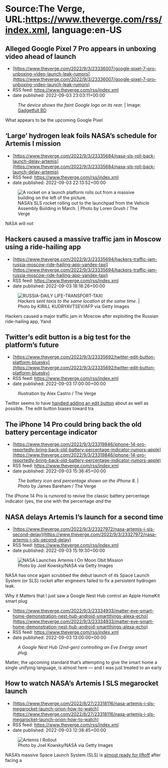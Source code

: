 # Source:The Verge, URL:https://www.theverge.com/rss/index.xml, language:en-US

## Alleged Google Pixel 7 Pro appears in unboxing video ahead of launch
 - [https://www.theverge.com/2022/9/3/23336007/google-pixel-7-pro-unboxing-video-launch-leak-rumors](https://www.theverge.com/2022/9/3/23336007/google-pixel-7-pro-unboxing-video-launch-leak-rumors)
 - RSS feed: https://www.theverge.com/rss/index.xml
 - date published: 2022-09-03 23:03:11+00:00

<figure>
      <img alt="" src="https://cdn.vox-cdn.com/thumbor/AR7CfK8EF6vE0PzNBUakHOJlITs=/0x229:998x894/1310x873/cdn.vox-cdn.com/uploads/chorus_image/image/71321794/pixel_7_pro_unboxing.0.png" />
        <figcaption><em>The device shows the faint Google logo on its rear.</em> | Image: <a class="ql-link" href="https://www.facebook.com/GadgetfulBD/videos/1226336384807605/" target="_blank">Gadgetfull BD</a></figcaption>
    </figure>

  <p id="IL5NFU">What appears to be the upcoming Google Pixel

## ‘Large’ hydrogen leak foils NASA’s schedule for Artemis I mission
 - [https://www.theverge.com/2022/9/3/23335684/nasa-sls-roll-back-launch-delay-artemis](https://www.theverge.com/2022/9/3/23335684/nasa-sls-roll-back-launch-delay-artemis)
 - RSS feed: https://www.theverge.com/rss/index.xml
 - date published: 2022-09-03 22:13:52+00:00

<figure>
      <img alt="A rocket on a launch platform rolls out from a massive building on the left of the picture. " src="https://cdn.vox-cdn.com/thumbor/sFkePE_l2smwzj1qUaNO4_6P6NQ=/0x0:2040x1360/1310x873/cdn.vox-cdn.com/uploads/chorus_image/image/71321608/lgrush_220317_5079_0015.0.jpg" />
        <figcaption>NASA’s SLS rocket rolling out to the launchpad from the Vehicle Assembly Building in March.  | Photo by Loren Grush / The Verge</figcaption>
    </figure>

  <p id="kt38pD">NASA will not

## Hackers caused a massive traffic jam in Moscow using a ride-hailing app
 - [https://www.theverge.com/2022/9/3/23335694/hackers-traffic-jam-russia-moscow-ride-hailing-app-yandex-taxi](https://www.theverge.com/2022/9/3/23335694/hackers-traffic-jam-russia-moscow-ride-hailing-app-yandex-taxi)
 - RSS feed: https://www.theverge.com/rss/index.xml
 - date published: 2022-09-03 18:18:26+00:00

<figure>
      <img alt="RUSSIA-DAILY LIFE-TRANSPORT-TAXI" src="https://cdn.vox-cdn.com/thumbor/ak_WTxBX4DeMKy6G7Ki2S1kmYfA=/0x0:5400x3600/1310x873/cdn.vox-cdn.com/uploads/chorus_image/image/71321108/1242435245.0.jpg" />
        <figcaption><em>Hackers sent taxis to the same location at the same time.</em> | Photo by KIRILL KUDRYAVTSEV/AFP via Getty Images</figcaption>
    </figure>

  <p id="ZxD7UF">Hackers caused a major traffic jam in Moscow after exploiting the Russian ride-hailing app, Yand

## Twitter’s edit button is a big test for the platform’s future
 - [https://www.theverge.com/2022/9/3/23335692/twitter-edit-button-platform-bluesky](https://www.theverge.com/2022/9/3/23335692/twitter-edit-button-platform-bluesky)
 - RSS feed: https://www.theverge.com/rss/index.xml
 - date published: 2022-09-03 17:00:00+00:00

<figure>
      <img alt="" src="https://cdn.vox-cdn.com/thumbor/v_O3LXr0ga6OMynjRjfTUmmxKKg=/0x0:3000x2000/1310x873/cdn.vox-cdn.com/uploads/chorus_image/image/71320950/acastro_STK050_04.0.jpg" />
        <figcaption>Illustration by Alex Castro / The Verge</figcaption>
    </figure>

  <p id="2TuIyX">Twitter seems to have <a href="https://www.theverge.com/2022/4/5/23011327/twitter-edit-button-blue-test">handled adding an edit button</a> about as well as possible. The edit button biases toward tra

## The iPhone 14 Pro could bring back the old battery percentage indicator
 - [https://www.theverge.com/2022/9/3/23319846/iphone-14-pro-reportedly-bring-back-old-battery-percentage-indicator-rumors-apple](https://www.theverge.com/2022/9/3/23319846/iphone-14-pro-reportedly-bring-back-old-battery-percentage-indicator-rumors-apple)
 - RSS feed: https://www.theverge.com/rss/index.xml
 - date published: 2022-09-03 15:36:45+00:00

<figure>
      <img alt="" src="https://cdn.vox-cdn.com/thumbor/blOvXv7d9pRRAa5SPZUogqw-UvU=/0x0:2040x1360/1310x873/cdn.vox-cdn.com/uploads/chorus_image/image/71320741/jbareham_170916_2000_0088.0.jpg" />
        <figcaption><em>The battery icon and percentage shown on the iPhone 8.</em> | Photo by James Bareham / The Verge</figcaption>
    </figure>

  <p id="wXHzXh">The iPhone 14 Pro is rumored to revive the classic battery percentage indicator (yes, the one with the percentage <em>and</em> the

## NASA delays Artemis I’s launch for a second time
 - [https://www.theverge.com/2022/9/3/23327972/nasa-artemis-i-sls-second-delay](https://www.theverge.com/2022/9/3/23327972/nasa-artemis-i-sls-second-delay)
 - RSS feed: https://www.theverge.com/rss/index.xml
 - date published: 2022-09-03 15:19:30+00:00

<figure>
      <img alt="NASA Launches Artemis I On Moon Obit Mission" src="https://cdn.vox-cdn.com/thumbor/PdQ20AJ3lVnx1GIniJ5AnF5jJ1o=/0x120:4000x2787/1310x873/cdn.vox-cdn.com/uploads/chorus_image/image/71320695/1242907597.0.jpg" />
        <figcaption>Photo by Joel Kowsky/NASA via Getty Images</figcaption>
    </figure>

  <p id="qs4XTW">NASA has once again scrubbed the debut launch of its Space Launch System (or SLS) rocket after engineers failed to fix a persistent hydrogen leak. </p>
<p id

## Why it Matters that I just saw a Google Nest Hub control an Apple HomeKit smart plug
 - [https://www.theverge.com/2022/9/3/23334933/matter-eve-smart-home-demonstration-nest-hub-android-smartthings-alexa-echo](https://www.theverge.com/2022/9/3/23334933/matter-eve-smart-home-demonstration-nest-hub-android-smartthings-alexa-echo)
 - RSS feed: https://www.theverge.com/rss/index.xml
 - date published: 2022-09-03 13:00:00+00:00

<figure>
      <img alt="" src="https://cdn.vox-cdn.com/thumbor/DZF9RQS4R55GaSFVAh7yrQsLiDc=/0x0:2040x1360/1310x873/cdn.vox-cdn.com/uploads/chorus_image/image/71320372/Watermarked1DSCF0612Jon_Porter.0.jpg" />
        <figcaption><em>A Google Nest Hub (2nd-gen) controlling an Eve Energy smart plug.</em></figcaption>
    </figure>

  <p id="qaMyFH">Matter, the upcoming standard that’s attempting to give the smart home a single unifying language, is almost here — and I was just treated to an early 

## How to watch NASA’s Artemis I SLS megarocket launch
 - [https://www.theverge.com/2022/8/27/23318116/nasa-artemis-i-sls-megarocket-launch-orion-how-to-watch](https://www.theverge.com/2022/8/27/23318116/nasa-artemis-i-sls-megarocket-launch-orion-how-to-watch)
 - RSS feed: https://www.theverge.com/rss/index.xml
 - date published: 2022-09-03 12:38:45+00:00

<figure>
      <img alt="Artemis I Rollout" src="https://cdn.vox-cdn.com/thumbor/9aG-SWWKi5sXUyW1IsATJ89o-Qk=/0x0:5300x3533/1310x873/cdn.vox-cdn.com/uploads/chorus_image/image/71291648/1242549824.0.jpg" />
        <figcaption>Photo by Joel Kowsky/NASA via Getty Images</figcaption>
    </figure>

  <p id="IdWMkO">NASA’s massive Space Launch System (SLS) is <a href="https://www.theverge.com/23321544/nasa-artemis-sls-orion-explained">almost ready for liftoff</a> after facing a <a href="https://www.

